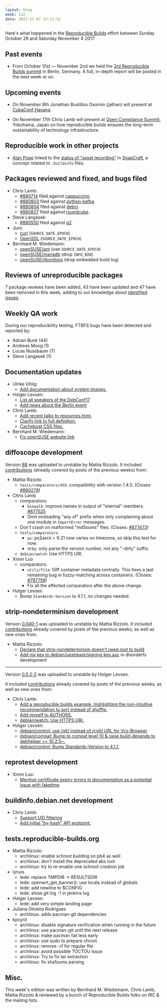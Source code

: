 ```yaml
---
layout: blog
week: 132
date: 2017-11-07 13:11:52
---
```


Here's what happened in the [Reproducible Builds](https://reproducible-builds.org) effort between Sunday October 29 and Saturday November 4 2017:

Past events
-----------

- From October 31st &mdash; November 2nd we held the [3rd Reproducible Builds summit](https://reproducible-builds.org/events/berlin2017/) in Berlin, Germany. A full, in-depth report will be posted in the next week or so.

Upcoming events
---------------

- On November 8th Jonathan Bustillos Osornio (jathan) will present at [CubaConf Havana](http://www.cubaconf.org/).

- On November 17th Chris Lamb will present at [Open Compliance Summit](http://events.linuxfoundation.org/events/open-compliance-summit/), Yokohama, Japan on how reproducible builds ensures the long-term sustainability of technology infrastructure.


Reproducible work in other projects
-----------------------------------

 * [Alan Pope](https://twitter.com/popey) linked to the [status of "asset recording"](https://forum.snapcraft.io/t/asset-recording-for-a-built-snap/317/27) in [SnapCraft](https://snapcraft.io/), a concept related to `.buildinfo` files.


Packages reviewed and fixed, and bugs filed
-------------------------------------------

* Chris Lamb:
    * [#880714](https://bugs.debian.org/880714) filed against [cappuccino](https://tracker.debian.org/pkg/cappuccino).
    * [#880803](https://bugs.debian.org/880803) filed against [python-kafka](https://tracker.debian.org/pkg/python-kafka).
    * [#880804](https://bugs.debian.org/880804) filed against [debci](https://tracker.debian.org/pkg/debci).
    * [#880827](https://bugs.debian.org/880827) filed against [roundcube](https://tracker.debian.org/pkg/roundcube).
* Steve Langasek:
    * [#880550](https://bugs.debian.org/880550) filed against [g2](https://tracker.debian.org/pkg/g2).
* Juro:
  * [curl](https://github.com/curl/curl/pull/2026) (`SOURCE_DATE_EPOCH`)
  * [OpenSSL](https://github.com/openssl/openssl/pull/4639) (`SOURCE_DATE_EPOCH`)
* Bernhard M. Wiedemann:
  * [openSUSE/ant](https://build.opensuse.org/request/show/536291) (use `SOURCE_DATE_EPOCH`)
  * [openSUSE/mariadb](https://build.opensuse.org/request/show/536714) (drop `INFO_BIN`)
  * [openSUSE/libsmbios](https://build.opensuse.org/request/show/538561) (drop embedded build log)


Reviews of unreproducible packages
----------------------------------

7 package reviews have been added, 43 have been updated and 47 have been removed in this week,
adding to our knowledge about [identified issues](https://tests.reproducible-builds.org/debian/index_issues.html).


Weekly QA work
--------------

During our reproducibility testing, FTBFS bugs have been detected and reported by:

 - Adrian Bunk (44)
 - Andreas Moog (1)
 - Lucas Nussbaum (7)
 - Steve Langasek (1)

Documentation updates
---------------------

- Ulrike Uhlig:
    - [Add documentation about system images.](https://anonscm.debian.org/git/reproducible/reproducible-website.git/commit/?id=aa7f5d8)
- Holger Levsen:
    - [List all speakers of the DebConf17](https://anonscm.debian.org/git/reproducible/reproducible-website.git/commit/?id=41c790b)
    - [Add news about the Berlin event](https://anonscm.debian.org/git/reproducible/reproducible-website.git/commit/?id=f377966)
- Chris Lamb:
    - [Add recent talks to resources.html.](https://anonscm.debian.org/git/reproducible/reproducible-website.git/commit/?id=5b92ba9)
    - [Clarify link to full definition.](https://anonscm.debian.org/git/reproducible/reproducible-website.git/commit/?id=cc5529c)
    - [Cachebust CSS files.](https://anonscm.debian.org/git/reproducible/reproducible-website.git/commit/?id=e1c13b9)
- Bernhard M. Wiedemann:
    - [Fix openSUSE website link](https://anonscm.debian.org/git/reproducible/reproducible-website.git/commit/?id=4932426)


diffoscope development
----------------------

Version [88](https://tracker.debian.org/news/883817) was uploaded to unstable by Mattia Rizzolo.
It included [contributions](https://anonscm.debian.org/git/reproducible/diffoscope.git/log/?h=88)
(already covered by posts of the previous weeks) from:

* Mattia Rizzolo
   * `tests/comparators/dtb`: compatibility with version 1.4.5. (Closes: [#880279](https://bugs.debian.org/880279))
* Chris Lamb
   * comparators:
     * `binwalk`: improve names in output of "internal" members. [#877525](https://bugs.debian.org/877525)
     * Omit misleading "any of" prefix when only complaining about one module in `ImportError` messages.
   * Don't crash on malformed "md5sums" files. (Closes: [#877473](https://bugs.debian.org/877473))
   * `tests/comparators`:
     * `ps`: ps2ascii > 9.21 now varies on timezone, so skip this test for now.
     * `dtby`: only parse the version number, not any "-dirty" suffix.
   * `debian/watch`: Use HTTPS URI.
* Ximin Luo
   * comparators:
     * `utils/file`: Diff container metadata centrally. This fixes a last remaining bug in fuzzy-matching across containers. (Closes: [#797759](https://bugs.debian.org/797759))
     * Fix all the affected comparators after the above change.
* Holger Levsen
   * Bump `Standards-Version` to 4.1.1, no changes needed.


strip-nondeterminism development
--------------------------------

Version [0.040-1](https://tracker.debian.org/news/882433) was uploaded to unstable by Mattia Rizzolo.
It included [contributions](https://anonscm.debian.org/git/reproducible/strip-nondeterminism.git/log/?h=debian/0.040-1)
already covered by posts of the previous weeks, as well as new ones from:

- Mattia Rizzolo:
    - [Declare that strip-nondeterminism doesn't need root to build](https://anonscm.debian.org/git/reproducible/strip-nondeterminism.git/commit/?id=99de0a9)
    - [Add my key to debian/upstream/signing-key.asc](https://anonscm.debian.org/git/reproducible/strip-nondeterminism.git/commit/?id=0811b2d)
m
disorderfs development
----------------------

Version [0.5.2-2](https://tracker.debian.org/news/882666) was uploaded to unstable by Holger Levsen.

It included [contributions](https://anonscm.debian.org/git/reproducible/disorderfs.git/log/?h=debian/0.5.2-2)
already covered by posts of the previous weeks, as well as new ones from:

- Chris Lamb:
    - [Add a reproducible builds example, highlighting the non-intuitive recommendation to sort instead of shuffle.](https://anonscm.debian.org/git/reproducible/disorderfs.git/commit/?id=e0f2944)
    - [Add myself to AUTHORS.](https://anonscm.debian.org/git/reproducible/disorderfs.git/commit/?id=2c83a54)
    - [debian/watch: Use HTTPS URI.](https://anonscm.debian.org/git/reproducible/disorderfs.git/commit/?id=94c928d)
- Holger Levsen:
    - [debian/control: use /git/ instead of /cgit/ URL for Vcs-Browser](https://anonscm.debian.org/git/reproducible/disorderfs.git/commit/?id=38f3590)
    - [debian/compat: Bump to compat level 10 & raise build-depends to debhelper >= 10.2.5~.](https://anonscm.debian.org/git/reproducible/disorderfs.git/commit/?id=09ae3ee)
    - [debian/control: Bump Standards-Version to 4.1.1.](https://anonscm.debian.org/git/reproducible/disorderfs.git/commit/?id=2303465)


reprotest development
---------------------

- Ximin Luo:
    - [Mention certificate expiry errors in documentation as a potential issue with faketime](https://anonscm.debian.org/git/reproducible/reprotest.git/commit/?id=94e158c)


buildinfo.debian.net development
--------------------------------

- Chris Lamb:
    - [Support UID filtering](https://anonscm.debian.org/git/reproducible/buildinfo.debian.net.git/commit/?id=81c116b)
    - [Add initial "by-hash" API endpoint.](https://anonscm.debian.org/git/reproducible/buildinfo.debian.net.git/commit/?id=5d69f38)

tests.reproducible-builds.org
-----------------------------

* Mattia Rizzolo:
  * archlinux: enable schroot building on pb4 as well
  * archlinux: don't install the deprecated abs tool
  * archlinux: try to re-enable one schroot creation job
* lynxis
  * lede: replace TMPDIR -> RESULTSDIR
  * lede: openwrt_get_banner(): use locals instead of globals
  * lede: add newline to $CONFIG
  * lede: show git log -1 in jenkins log
* Holger Levsen:
  + lede: add very simple landing page
* Juliana Oliveira Rodrigues
  + archlinux: adds pacman-git dependencies
* kpcyrd
  * archlinux: disable signature verification when running in the future
  * archlinux: use pacman-git until the next release
  * archlinux: make pacman fail less early
  * archlinux: use sudo to prepare chroot
  * archlinux: remove -rf for regular file
  * archlinux: avoid possible TOCTOU issue
  * archlinux: Try to fix tar extraction
  * archlinux: fix sha1sums parsing

Misc.
-----

This week's edition was written by Bernhard M. Wiedemann, Chris Lamb, Mattia Rizzolo & reviewed by a bunch of Reproducible Builds folks on IRC & the mailing lists.
